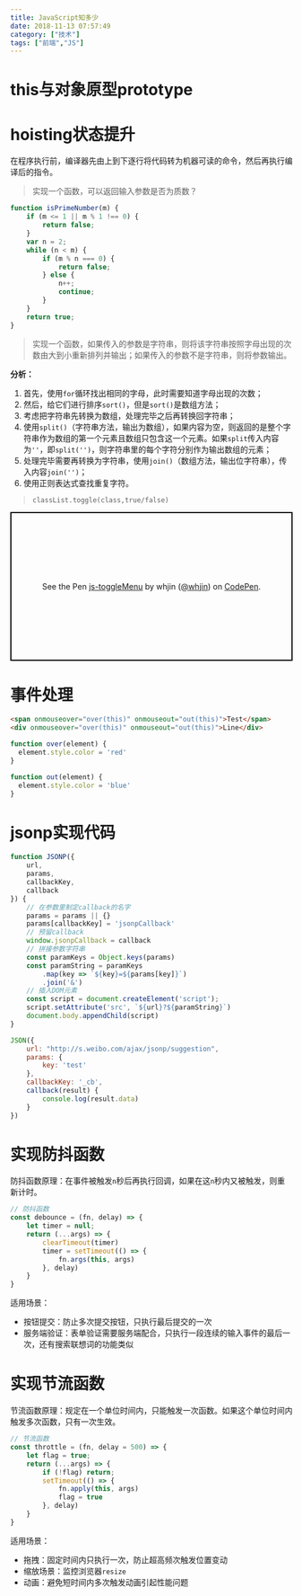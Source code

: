 ```yaml
---
title: JavaScript知多少
date: 2018-11-13 07:57:49
category: ["技术"]
tags: ["前端","JS"]
---
```


# this与对象原型prototype #

# hoisting状态提升 #

在程序执行前，编译器先由上到下逐行将代码转为机器可读的命令，然后再执行编译后的指令。

> 实现一个函数，可以返回输入参数是否为质数？

<!--more-->

```javascript
function isPrimeNumber(m) {
    if (m <= 1 || m % 1 !== 0) {
        return false;
    }
    var n = 2;
    while (n < m) {
        if (m % n === 0) {
            return false;
        } else {
            n++;
            continue;
        }
    }
    return true;
}
```

> 实现一个函数，如果传入的参数是字符串，则将该字符串按照字母出现的次数由大到小重新排列并输出；如果传入的参数不是字符串，则将参数输出。

**分析：**

1. 首先，使用`for`循环找出相同的字母，此时需要知道字母出现的次数；
2. 然后，给它们进行排序`sort()`，但是`sort()`是数组方法；
3. 考虑把字符串先转换为数组，处理完毕之后再转换回字符串；
4. 使用`split()`（字符串方法，输出为数组），如果内容为空，则返回的是整个字符串作为数组的第一个元素且数组只包含这一个元素。如果`split`传入内容为`''`，即`split('')`，则字符串里的每个字符分别作为输出数组的元素；
5. 处理完毕需要再转换为字符串，使用`join()`（数组方法，输出位字符串），传入内容`join('')`；
6. 使用正则表达式查找重复字符。

> `classList.toggle(class,true/false)`

<p class="codepen" data-height="365" data-theme-id="0" data-default-tab="html,result" data-user="whjin" data-slug-hash="MRdePN" style="height: 265px; box-sizing: border-box; display: flex; align-items: center; justify-content: center; border: 2px solid black; margin: 1em 0; padding: 1em;" data-pen-title="js-toggleMenu">
  <span>See the Pen <a href="https://codepen.io/whjin/pen/MRdePN/">
  js-toggleMenu</a> by whjin (<a href="https://codepen.io/whjin">@whjin</a>)
  on <a href="https://codepen.io">CodePen</a>.</span>
</p>
<script async src="https://static.codepen.io/assets/embed/ei.js"></script>

# 事件处理 #

```html
<span onmouseover="over(this)" onmouseout="out(this)">Test</span>
<div onmouseover="over(this)" onmouseout="out(this)">Line</div>
```

```javascript
function over(element) {
  element.style.color = 'red'
}

function out(element) {
  element.style.color = 'blue'
}
```

# jsonp实现代码 #

```javascript
function JSONP({
    url,
    params,
    callbackKey,
    callback
}) {
    // 在参数里制定callback的名字
    params = params || {}
    params[callbackKey] = 'jsonpCallback'
    // 预留callback
    window.jsonpCallback = callback
    // 拼接参数字符串
    const paramKeys = Object.keys(params)
    const paramString = paramKeys
        .map(key => `${key}=${params[key]}`)
        .join('&')
    // 插入DOM元素
    const script = document.createElement('script');
    script.setAttribute('src', `${url}?${paramString}`)
    document.body.appendChild(script)
}

JSON({
    url: "http://s.weibo.com/ajax/jsonp/suggestion",
    params: {
        key: 'test'
    },
    callbackKey: '_cb',
    callback(result) {
        console.log(result.data)
    }
})
```

# 实现防抖函数 #

防抖函数原理：在事件被触发`n`秒后再执行回调，如果在这`n`秒内又被触发，则重新计时。

```javascript
// 防抖函数
const debounce = (fn, delay) => {
    let timer = null;
    return (...args) => {
        clearTimeout(timer)
        timer = setTimeout(() => {
            fn.args(this, args)
        }, delay)
    }
}
```

适用场景：

- 按钮提交：防止多次提交按钮，只执行最后提交的一次
- 服务端验证：表单验证需要服务端配合，只执行一段连续的输入事件的最后一次，还有搜索联想词的功能类似

# 实现节流函数 #

节流函数原理：规定在一个单位时间内，只能触发一次函数。如果这个单位时间内触发多次函数，只有一次生效。  

```javascript
// 节流函数
const throttle = (fn, delay = 500) => {
    let flag = true;
    return (...args) => {
        if (!flag) return;
        setTimeout(() => {
            fn.apply(this, args)
            flag = true
        }, delay)
    }
}
```

适用场景：

- 拖拽：固定时间内只执行一次，防止超高频次触发位置变动
- 缩放场景：监控浏览器`resize`
- 动画：避免短时间内多次触发动画引起性能问题

